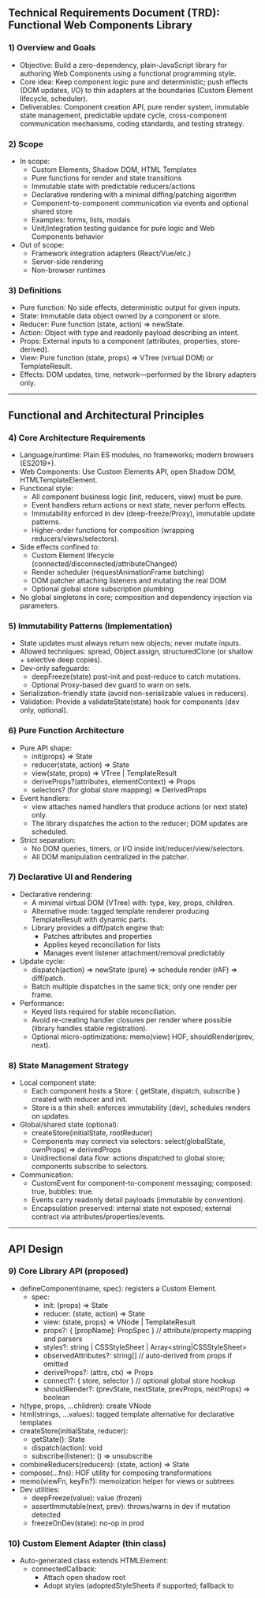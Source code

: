 ## Technical Requirements Document (TRD): Functional Web Components Library

### 1) Overview and Goals
- Objective: Build a zero-dependency, plain-JavaScript library for authoring Web Components using a functional programming style.
- Core idea: Keep component logic pure and deterministic; push effects (DOM updates, I/O) to thin adapters at the boundaries (Custom Element lifecycle, scheduler).
- Deliverables: Component creation API, pure render system, immutable state management, predictable update cycle, cross-component communication mechanisms, coding standards, and testing strategy.

### 2) Scope
- In scope:
  - Custom Elements, Shadow DOM, HTML Templates
  - Pure functions for render and state transitions
  - Immutable state with predictable reducers/actions
  - Declarative rendering with a minimal diffing/patching algorithm
  - Component-to-component communication via events and optional shared store
  - Examples: forms, lists, modals
  - Unit/integration testing guidance for pure logic and Web Components behavior
- Out of scope:
  - Framework integration adapters (React/Vue/etc.)
  - Server-side rendering
  - Non-browser runtimes

### 3) Definitions
- Pure function: No side effects, deterministic output for given inputs.
- State: Immutable data object owned by a component or store.
- Reducer: Pure function (state, action) => newState.
- Action: Object with type and readonly payload describing an intent.
- Props: External inputs to a component (attributes, properties, store-derived).
- View: Pure function (state, props) => VTree (virtual DOM) or TemplateResult.
- Effects: DOM updates, time, network—performed by the library adapters only.

---

## Functional and Architectural Principles

### 4) Core Architecture Requirements
- Language/runtime: Plain ES modules, no frameworks; modern browsers (ES2019+).
- Web Components: Use Custom Elements API, open Shadow DOM, HTMLTemplateElement.
- Functional style:
  - All component business logic (init, reducers, view) must be pure.
  - Event handlers return actions or next state, never perform effects.
  - Immutability enforced in dev (deep-freeze/Proxy), immutable update patterns.
  - Higher-order functions for composition (wrapping reducers/views/selectors).
- Side effects confined to:
  - Custom Element lifecycle (connected/disconnected/attributeChanged)
  - Render scheduler (requestAnimationFrame batching)
  - DOM patcher attaching listeners and mutating the real DOM
  - Optional global store subscription plumbing
- No global singletons in core; composition and dependency injection via parameters.

### 5) Immutability Patterns (Implementation)
- State updates must always return new objects; never mutate inputs.
- Allowed techniques: spread, Object.assign, structuredClone (or shallow + selective deep copies).
- Dev-only safeguards:
  - deepFreeze(state) post-init and post-reduce to catch mutations.
  - Optional Proxy-based dev guard to warn on sets.
- Serialization-friendly state (avoid non-serializable values in reducers).
- Validation: Provide a validateState(state) hook for components (dev only, optional).

### 6) Pure Function Architecture
- Pure API shape:
  - init(props) => State
  - reducer(state, action) => State
  - view(state, props) => VTree | TemplateResult
  - deriveProps?(attributes, elementContext) => Props
  - selectors? (for global store mapping) => DerivedProps
- Event handlers:
  - view attaches named handlers that produce actions (or next state) only.
  - The library dispatches the action to the reducer; DOM updates are scheduled.
- Strict separation:
  - No DOM queries, timers, or I/O inside init/reducer/view/selectors.
  - All DOM manipulation centralized in the patcher.

### 7) Declarative UI and Rendering
- Declarative rendering:
  - A minimal virtual DOM (VTree) with: type, key, props, children.
  - Alternative mode: tagged template renderer producing TemplateResult with dynamic parts.
  - Library provides a diff/patch engine that:
    - Patches attributes and properties
    - Applies keyed reconciliation for lists
    - Manages event listener attachment/removal predictably
- Update cycle:
  - dispatch(action) => newState (pure) => schedule render (rAF) => diff/patch.
  - Batch multiple dispatches in the same tick; only one render per frame.
- Performance:
  - Keyed lists required for stable reconciliation.
  - Avoid re-creating handler closures per render where possible (library handles stable registration).
  - Optional micro-optimizations: memo(view) HOF, shouldRender(prev, next).

### 8) State Management Strategy
- Local component state:
  - Each component hosts a Store: { getState, dispatch, subscribe } created with reducer and init.
  - Store is a thin shell: enforces immutability (dev), schedules renders on updates.
- Global/shared state (optional):
  - createStore(initialState, rootReducer)
  - Components may connect via selectors: select(globalState, ownProps) => derivedProps
  - Unidirectional data flow: actions dispatched to global store; components subscribe to selectors.
- Communication:
  - CustomEvent for component-to-component messaging; composed: true, bubbles: true.
  - Events carry readonly detail payloads (immutable by convention).
  - Encapsulation preserved: internal state not exposed; external contract via attributes/properties/events.

---

## API Design

### 9) Core Library API (proposed)
- defineComponent(name, spec): registers a Custom Element.
  - spec:
    - init: (props) => State
    - reducer: (state, action) => State
    - view: (state, props) => VNode | TemplateResult
    - props?: { [propName]: PropSpec }  // attribute/property mapping and parsers
    - styles?: string | CSSStyleSheet | Array<string|CSSStyleSheet>
    - observedAttributes?: string[]     // auto-derived from props if omitted
    - deriveProps?: (attrs, ctx) => Props
    - connect?: { store, selector }     // optional global store hookup
    - shouldRender?: (prevState, nextState, prevProps, nextProps) => boolean
- h(type, props, ...children): create VNode
- html(strings, ...values): tagged template alternative for declarative templates
- createStore(initialState, reducer):
  - getState(): State
  - dispatch(action): void
  - subscribe(listener): () => unsubscribe
- combineReducers(reducers): (state, action) => State
- compose(...fns): HOF utility for composing transformations
- memo(viewFn, keyFn?): memoization helper for views or subtrees
- Dev utilities:
  - deepFreeze(value): value (frozen)
  - assertImmutable(next, prev): throws/warns in dev if mutation detected
  - freezeOnDev(state): no-op in prod

### 10) Custom Element Adapter (thin class)
- Auto-generated class extends HTMLElement:
  - connectedCallback:
    - Attach open shadow root
    - Adopt styles (adoptedStyleSheets if supported; fallback to <style>)
    - Initialize store with init(props)
    - Initial render
    - Wire global store subscription (if spec.connect provided)
  - attributeChangedCallback:
    - Parse to props; if changed, schedule render with same state
  - disconnectedCallback:
    - Unsubscribe listeners; cleanup
  - Element API:
    - dispatch(action) for external triggers (imperative bridge)
    - get value()/set value()? For form-associated custom elements (optional future)

### 11) Props and Attributes
- PropSpec:
  - attribute: string (kebab-case) or false for property-only
  - parse: (string|unknown) => any   // pure
  - reflect?: boolean                 // reflect prop back to attribute
  - default?: any                     // used by init if prop absent
- observedAttributes auto-derived from props.attribute truthy entries if not provided.
- Attribute changes produce new props objects (immutable), re-render if shouldRender passes.

### 12) Events
- Event handler bindings in VNode/Template:
  - onClick: (state, props, event) => Action | State
  - Library wraps handlers to:
    - Prevent default/stop propagation based on declarative flags (e.g., onClick.prevent)
    - Dispatch resulting action OR setState(nextState) internally
- Component emits CustomEvent for outward communication:
  - emit(name, detail, options): composed:true, bubbles:true, cancelable as needed.
  - Library provides a safe emit wrapper; user logic never calls DOM APIs directly.

---

## Data Flow and Composition

### 13) Data Flow
- Single source of truth per store (local or global).
- Actions are the only way to change state.
- Component subscribes to its own store (local) and/or selector-derived props (global).
- Render is pure function of (state, props).

### 14) Composition Patterns
- Higher-order reducers:
  - withLogging(reducer), withUndo(reducer), withPersistence(reducer, read/write adapters) — all pure shells returning new reducers; persistence adapters live at edges.
- Higher-order views:
  - withEmptyState(view), withLoading(view), withError(view)
- Container-presentational split:
  - Container wires store/props; presentational view is a pure function.

---

## Declarative Rendering Engine

### 15) VDOM/Template Requirements
- Minimal VNode shape:
  - { type: string | ComponentRef, key?: string|number, props?: object, children?: VNode[] | string }
- Patching:
  - Diff by type and key
  - Update attributes/properties (dataset, boolean props, class, style)
  - Event listeners: add/remove with stable identities
  - Text nodes: update when changed
  - Lists: keyed reconciliation, move/insert/remove minimal ops
- Performance and correctness:
  - Batch DOM mutations within a micro-task/frame
  - Avoid re-attaching identical listeners
  - Avoid full re-render when shouldRender returns false

---

## State Management Details

### 16) Reducers and Actions
- Action shape: { type: string, payload?: unknown, meta?: unknown }
- Reducers must:
  - Not mutate state or payload
  - Return prev state when no changes (enable shouldRender optimization)
  - Use immutable update helpers (provided by library or inline)
- Library helpers:
  - updateAt(path, fn)
  - setAt(path, value)
  - mapListByKey(list, key, updater)

### 17) Global Store Integration
- connect(store, selector): returns { subscribe, getDerivedProps }
- Selector must be pure and may be memoized; receives (globalState, ownProps).
- Component re-renders when derivedProps changes by shallowEqual.

---

## Coding Standards and Best Practices

### 18) Functional Coding Standards
- Pure core: No DOM APIs, Date.now(), Math.random(), fetch in init/reducer/view.
- Immutability:
  - Freeze state in dev; avoid deep mutation.
  - Prefer structural sharing; avoid structuredClone in hot paths.
- Error handling:
  - Prefer Result-like values for pure business logic if needed: { ok:true, value } | { ok:false, error }
  - No exceptions from pure functions; boundary adapters translate to console/error events as needed.
- Naming:
  - Reducers: verbNoun e.g., setQuery, addItem
  - Actions: DOMAIN/EVENT e.g., LIST/ADD_ITEM
- Accessibility (a11y):
  - Views must set roles/aria-* attributes where appropriate.
  - Focus management via declarative props; actual focus calls executed by adapter (effect) if required.

---

## Examples (Abbreviated, Pure Logic Emphasis)

### 19) List Component (items with add/remove)
- init: () => ({ items: [] })
- actions: LIST/ADD, LIST/REMOVE
- reducer:
  - ADD: return { ...state, items: [...state.items, payload.item] }
  - REMOVE: return { ...state, items: state.items.filter(i => i.id !== payload.id) }
- view(state):
  - ul with li keyed by id, remove buttons
  - onClick removeButton => returns { type: 'LIST/REMOVE', payload: { id } }

### 20) Form Component (controlled inputs)
- init: () => ({ values: { email: '' }, errors: {} })
- actions: FORM/CHANGE, FORM/SUBMIT
- reducer:
  - CHANGE: setAt(['values', name], value)
  - SUBMIT: validate(values) => either set errors or emit submit event (effect by adapter) and reset state
- view:
  - input value from state.values.email
  - onInput => { type: 'FORM/CHANGE', payload: { name: 'email', value: event.target.value } }

### 21) Modal Component (open/close, slots)
- props: { open: boolean }
- actions: MODAL/CLOSE
- reducer: toggle open
- view: dialog markup; onBackdropClick => CLOSE
- emit 'modal:closed' CustomEvent when transitioning open:false (adapter emits after state change)

---

## Testing Strategy

### 22) Unit Testing (Pure)
- Reducers:
  - Given state + action => expected newState (object equality)
  - No mutation: assert prevState unchanged (deepFreeze in tests)
- Views:
  - Given (state, props) => stable VNode/TemplateResult
  - Snapshot tests of VNode structure; targeted tests for specific dynamic attributes

### 23) Integration/DOM Testing
- Custom Element:
  - Mount element, set attributes/props, dispatch actions via UI events
  - Assert DOM updates occurred as per diff rules
  - Verify CustomEvents emitted with correct detail and composed:true
- Performance:
  - Batch multiple dispatches => single render per animation frame
- Tooling:
  - Test runner: browser-based (Web Test Runner/Karma) or jsdom where sufficient
  - Coverage thresholds: 90% reducers, 80% views, 70% adapters

---

## Non-Functional Requirements

### 24) Performance
- Target render throughput: 60fps on typical list sizes (e.g., 100 items)
- Diff complexity: approximately O(n) with keyed lists; avoid quadratic behavior
- Bundle size: < 10KB min+gzip core (no polyfills)
- No runtime dependencies

### 25) Compatibility
- Browsers: Last 2 versions of evergreen browsers; Safari 15+ (adoptedStyleSheets fallback to <style>)
- Shadow DOM: native; no ShadyDOM requirement
- ES Modules: distributed as ESM; no transpilation required for core

### 26) Accessibility and Security
- Provide utilities for aria attributes; document best practices
- All event details sanitized; no innerHTML from untrusted data without explicit opt-in

---

## Acceptance Criteria

### 27) Must-Haves
- defineComponent API generating a working Custom Element skeleton
- Pure init/reducer/view path with immutable state updates
- Working diff/patch engine with keyed list support and event binding
- Local store per component and optional global store; unidirectional data flow
- CustomEvent-based communication across shadow boundaries (composed:true)
- Dev-only immutability guards (freeze or Proxy) and helpful warnings
- Examples: list, form, modal—demonstrating reducers, props, events, and re-render
- Test suite covering reducers, views, and element behavior with high coverage

### 28) Nice-to-Haves
- Tagged template renderer (html) alongside VNode h()
- Memoization utilities for subtrees
- Form-associated custom elements (ElementInternals) for advanced form integration

---

## Milestones and Deliverables

### 29) Phased Plan
- M1: Core types and utilities (h/html, VNode, diff/patch, scheduler)
- M2: Store (local/global), reducers/actions, immutability enforcement (dev)
- M3: defineComponent adapter (lifecycle, props/attributes, styles adoption)
- M4: Events and communication (handler wrappers, CustomEvent emit)
- M5: Examples (list, form, modal) and docs
- M6: Test suite and CI setup, performance smoke tests

---

## Open Questions
- Should we ship both VNode and tagged template renderers, or pick one for v1?
- Dev-time immutability: deepFreeze vs Proxy trade-offs?
- Provide a minimal Result helper for pure business logic, or keep outside core?

---

If you’d like, I can save this as docs/trd-functional-web-components.md in your repo. Would you prefer that path or a different location?
